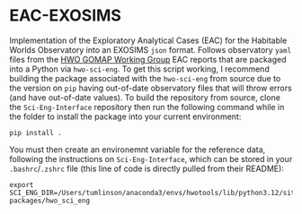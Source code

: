 # EAC-EXOSIMS

Implementation of the Exploratory Analytical Cases (EAC) for the Habitable Worlds Observatory into an EXOSIMS `json` format.
Follows observatory `yaml` files from the [HWO GOMAP Working Group](https://github.com/HWO-GOMAP-Working-Groups/Sci-Eng-Interface/tree/main) EAC reports that are packaged into a Python via `hwo-sci-eng`.
To get this script working, I recommend building the package associated with the `hwo-sci-eng` from source due to the version on `pip` having out-of-date observatory files that will throw errors (and have out-of-date values).
To build the repository from source, clone the `Sci-Eng-Interface` repository then run the following command while in the folder to install the package into your current environment:
```
pip install .
```
You must then create an environemnt variable for the reference data, following the instructions on `Sci-Eng-Interface`, which can be stored in your `.bashrc`/`.zshrc` file (this line of code is directly pulled from their README):
```
export SCI_ENG_DIR=/Users/tumlinson/anaconda3/envs/hwotools/lib/python3.12/site-packages/hwo_sci_eng
```